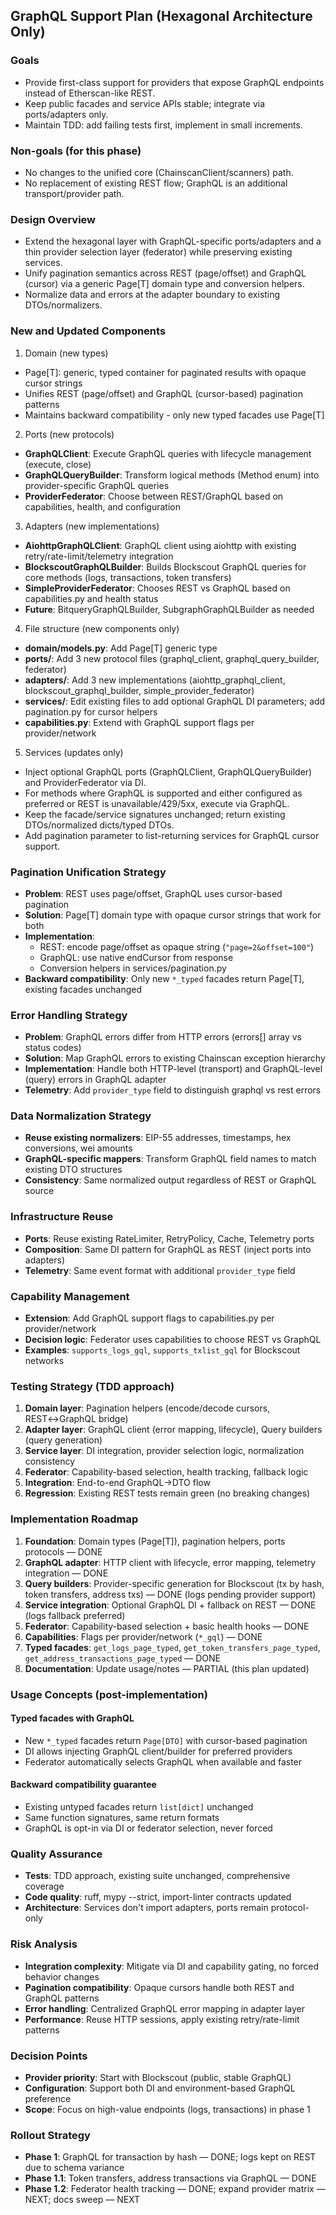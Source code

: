 ## GraphQL Support Plan (Hexagonal Architecture Only)

### Goals
- Provide first-class support for providers that expose GraphQL endpoints instead of Etherscan-like REST.
- Keep public facades and service APIs stable; integrate via ports/adapters only.
- Maintain TDD: add failing tests first, implement in small increments.

### Non-goals (for this phase)
- No changes to the unified core (ChainscanClient/scanners) path.
- No replacement of existing REST flow; GraphQL is an additional transport/provider path.

### Design Overview
- Extend the hexagonal layer with GraphQL-specific ports/adapters and a thin provider selection layer (federator) while preserving existing services.
- Unify pagination semantics across REST (page/offset) and GraphQL (cursor) via a generic Page[T] domain type and conversion helpers.
- Normalize data and errors at the adapter boundary to existing DTOs/normalizers.

### New and Updated Components

1) Domain (new types)
- Page[T]: generic, typed container for paginated results with opaque cursor strings
- Unifies REST (page/offset) and GraphQL (cursor-based) pagination patterns
- Maintains backward compatibility - only new typed facades use Page[T]

2) Ports (new protocols)
- **GraphQLClient**: Execute GraphQL queries with lifecycle management (execute, close)
- **GraphQLQueryBuilder**: Transform logical methods (Method enum) into provider-specific GraphQL queries
- **ProviderFederator**: Choose between REST/GraphQL based on capabilities, health, and configuration

3) Adapters (new implementations)
- **AiohttpGraphQLClient**: GraphQL client using aiohttp with existing retry/rate-limit/telemetry integration
- **BlockscoutGraphQLBuilder**: Builds Blockscout GraphQL queries for core methods (logs, transactions, token transfers)
- **SimpleProviderFederator**: Chooses REST vs GraphQL based on capabilities.py and health status
- **Future**: BitqueryGraphQLBuilder, SubgraphGraphQLBuilder as needed

4) File structure (new components only)
- **domain/models.py**: Add Page[T] generic type
- **ports/**: Add 3 new protocol files (graphql_client, graphql_query_builder, federator)
- **adapters/**: Add 3 new implementations (aiohttp_graphql_client, blockscout_graphql_builder, simple_provider_federator)
- **services/**: Edit existing files to add optional GraphQL DI parameters; add pagination.py for cursor helpers
- **capabilities.py**: Extend with GraphQL support flags per provider/network

5) Services (updates only)
- Inject optional GraphQL ports (GraphQLClient, GraphQLQueryBuilder) and ProviderFederator via DI.
- For methods where GraphQL is supported and either configured as preferred or REST is unavailable/429/5xx, execute via GraphQL.
- Keep the facade/service signatures unchanged; return existing DTOs/normalized dicts/typed DTOs.
- Add pagination parameter to list-returning services for GraphQL cursor support.

### Pagination Unification Strategy
- **Problem**: REST uses page/offset, GraphQL uses cursor-based pagination
- **Solution**: Page[T] domain type with opaque cursor strings that work for both
- **Implementation**: 
  - REST: encode page/offset as opaque string (`"page=2&offset=100"`)
  - GraphQL: use native endCursor from response
  - Conversion helpers in services/pagination.py
- **Backward compatibility**: Only new `*_typed` facades return Page[T], existing facades unchanged

### Error Handling Strategy
- **Problem**: GraphQL errors differ from HTTP errors (errors[] array vs status codes)
- **Solution**: Map GraphQL errors to existing Chainscan exception hierarchy
- **Implementation**: Handle both HTTP-level (transport) and GraphQL-level (query) errors in GraphQL adapter
- **Telemetry**: Add `provider_type` field to distinguish graphql vs rest errors

### Data Normalization Strategy
- **Reuse existing normalizers**: EIP-55 addresses, timestamps, hex conversions, wei amounts
- **GraphQL-specific mappers**: Transform GraphQL field names to match existing DTO structures
- **Consistency**: Same normalized output regardless of REST or GraphQL source

### Infrastructure Reuse
- **Ports**: Reuse existing RateLimiter, RetryPolicy, Cache, Telemetry ports
- **Composition**: Same DI pattern for GraphQL as REST (inject ports into adapters)
- **Telemetry**: Same event format with additional `provider_type` field

### Capability Management
- **Extension**: Add GraphQL support flags to capabilities.py per provider/network
- **Decision logic**: Federator uses capabilities to choose REST vs GraphQL
- **Examples**: `supports_logs_gql`, `supports_txlist_gql` for Blockscout networks

### Testing Strategy (TDD approach)
1. **Domain layer**: Pagination helpers (encode/decode cursors, REST↔GraphQL bridge)
2. **Adapter layer**: GraphQL client (error mapping, lifecycle), Query builders (query generation)
3. **Service layer**: DI integration, provider selection logic, normalization consistency
4. **Federator**: Capability-based selection, health tracking, fallback logic
5. **Integration**: End-to-end GraphQL→DTO flow
6. **Regression**: Existing REST tests remain green (no breaking changes)

### Implementation Roadmap
1. **Foundation**: Domain types (Page[T]), pagination helpers, ports protocols — DONE
2. **GraphQL adapter**: HTTP client with lifecycle, error mapping, telemetry integration — DONE
3. **Query builders**: Provider-specific generation for Blockscout (tx by hash, token transfers, address txs) — DONE (logs pending provider support)
4. **Service integration**: Optional GraphQL DI + fallback on REST — DONE (logs fallback preferred)
5. **Federator**: Capability-based selection + basic health hooks — DONE
6. **Capabilities**: Flags per provider/network (`*_gql`) — DONE
7. **Typed facades**: `get_logs_page_typed`, `get_token_transfers_page_typed`, `get_address_transactions_page_typed` — DONE
8. **Documentation**: Update usage/notes — PARTIAL (this plan updated)

### Usage Concepts (post-implementation)

#### Typed facades with GraphQL
- New `*_typed` facades return `Page[DTO]` with cursor-based pagination
- DI allows injecting GraphQL client/builder for preferred providers
- Federator automatically selects GraphQL when available and faster

#### Backward compatibility guarantee
- Existing untyped facades return `list[dict]` unchanged
- Same function signatures, same return formats
- GraphQL is opt-in via DI or federator selection, never forced

### Quality Assurance
- **Tests**: TDD approach, existing suite unchanged, comprehensive coverage
- **Code quality**: ruff, mypy --strict, import-linter contracts updated
- **Architecture**: Services don't import adapters, ports remain protocol-only

### Risk Analysis
- **Integration complexity**: Mitigate via DI and capability gating, no forced behavior changes
- **Pagination compatibility**: Opaque cursors handle both REST and GraphQL patterns
- **Error handling**: Centralized GraphQL error mapping in adapter layer
- **Performance**: Reuse HTTP sessions, apply existing retry/rate-limit patterns

### Decision Points
- **Provider priority**: Start with Blockscout (public, stable GraphQL)
- **Configuration**: Support both DI and environment-based GraphQL preference
- **Scope**: Focus on high-value endpoints (logs, transactions) in phase 1

### Rollout Strategy
- **Phase 1**: GraphQL for transaction by hash — DONE; logs kept on REST due to schema variance
- **Phase 1.1**: Token transfers, address transactions via GraphQL — DONE
- **Phase 1.2**: Federator health tracking — DONE; expand provider matrix — NEXT; docs sweep — NEXT


